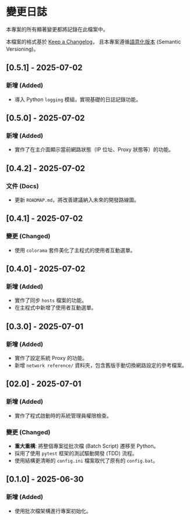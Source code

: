 # 變更日誌

本專案的所有顯著變更都將記錄在此檔案中。

本檔案的格式基於 [Keep a Changelog](https://keepachangelog.com/zh-TW/1.0.0/)，
且本專案遵循[語意化版本](https://semver.org/lang/zh-TW/) (Semantic Versioning)。

## [0.5.1] - 2025-07-02

### 新增 (Added)
- 導入 Python `logging` 模組，實現基礎的日誌記錄功能。

## [0.5.0] - 2025-07-02

### 新增 (Added)
- 實作了在主介面顯示當前網路狀態（IP 位址、Proxy 狀態等）的功能。

## [0.4.2] - 2025-07-02

### 文件 (Docs)
- 更新 `ROADMAP.md`，將改善建議納入未來的開發路線圖。

## [0.4.1] - 2025-07-02

### 變更 (Changed)
- 使用 `colorama` 套件美化了主程式的使用者互動選單。

## [0.4.0] - 2025-07-02

### 新增 (Added)
- 實作了同步 `hosts` 檔案的功能。
- 在主程式中新增了使用者互動選單。

## [0.3.0] - 2025-07-01

### 新增 (Added)
- 實作了設定系統 Proxy 的功能。
- 新增 `network reference/` 資料夾，包含舊版手動切換網路設定的參考檔案。

## [02.0] - 2025-07-01

### 新增 (Added)
- 實作了程式啟動時的系統管理員權限檢查。

### 變更 (Changed)
- **重大重構**: 將整個專案從批次檔 (Batch Script) 遷移至 Python。
- 採用了使用 `pytest` 框架的測試驅動開發 (TDD) 流程。
- 使用結構更清晰的 `config.ini` 檔案取代了原有的 `config.bat`。

## [0.1.0] - 2025-06-30

### 新增 (Added)
- 使用批次檔架構進行專案初始化。
